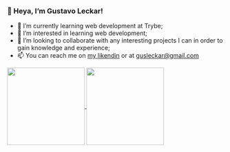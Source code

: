 
### 👋 Heya, I’m Gustavo Leckar!

- 🌱 I’m currently learning web development at Trybe;
- 👀 I’m interested in learning web development;
- 🤝 I’m looking to collaborate with any interesting projects I can in order to gain knowledge and experience;
- 📫 You can reach me on [my likendin](https://linkedin.com/in/gustavoleckar/) or at gusleckar@gmail.com
<a href="https://github.com/anuraghazra/github-readme-stats">
  <img height="180em" align="center" src="https://github-readme-stats.vercel.app/api?username=Leckar&show_icons=true&theme=highcontrast&include_all_commits=true&count_private=true"/>
</a>
<a href="https://github.com/anuraghazra/convoychat">
  <img height="180em" align="center" src="https://github-readme-stats.vercel.app/api/top-langs/?username=Leckar&layout=compact&theme=highcontrast"/>
</a>
 
